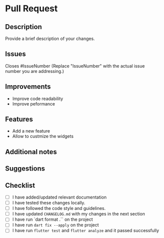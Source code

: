 # Pull Request

## Description

Provide a brief description of your changes.

## Issues

<!-- Remove this if your pull request address changes other than existing issues -->
Closes #IssueNumber
(Replace "IssueNumber" with the actual issue number you are addressing.)

## Improvements
<!-- Please tell us the improvemenets you made in a list -->

<!-- Example: -->
- Improve code readability
- Improve peformance

## Features
<!-- Please tell us the features you added in a list if you add any -->

<!-- Example: -->
- Add a new feature
- Allow to custmize the widgets

<!-- Remove this if your pull request about other changes -->

## Additional notes
<!-- Optional -->

## Suggestions
<!-- Optional -->

## Checklist

<!-- Mark all that applies with `[x]` -->

- [ ] I have added/updated relevant documentation <!-- REQUIRED -->
- [ ] I have tested these changes locally. <!-- REQUIRED -->
- [ ] I have followed the code style and guidelines. <!-- REQUIRED -->
- [ ] I have updated `CHANGELOG.md` with my changes in the next section <!-- REQUIRED -->
- [ ] I have run `dart format .`` on the project <!-- REQUIRED -->
- [ ] I have run `dart fix --apply` on the project <!-- REQUIRED -->
- [ ] I have run `flutter test` and `flutter analyze` and it passed successfully <!-- REQUIRED -->
